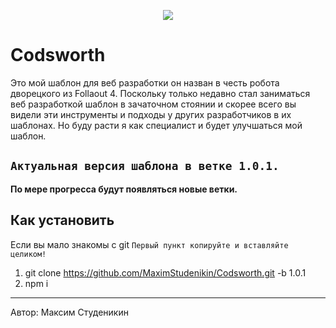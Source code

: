 
<p align="center"><img src="http://i.playground.ru/i/85/87/81/00/blog/content/d396l4ti.700xauto.jpg"></p>

# Codsworth

Это мой шаблон для веб разработки он назван в честь робота дворецкого из Follaout 4.
Поскольку только недавно стал заниматься веб разработкой шаблон в зачаточном стоянии и скорее всего вы видели эти инструменты и подходы у других разработчиков в их шаблонах. Но буду расти я как специалист и будет улучшаться мой шаблон.

`Актуальная версия шаблона в ветке 1.0.1.`
--
**По мере прогресса будут появляться новые ветки.**

Как установить 
--
Если вы мало знакомы с git
`Первый пункт копируйте и вставляйте целиком!`

1. git clone https://github.com/MaximStudenikin/Codsworth.git -b 1.0.1 
2. npm i

---------------------------------------
Автор: Максим Студеникин
